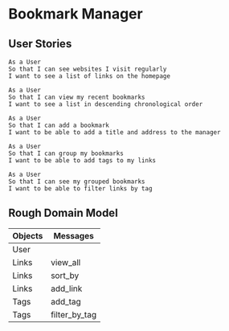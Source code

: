 # Bookmark Manager

## User Stories

```
As a User
So that I can see websites I visit regularly
I want to see a list of links on the homepage

As a User
So that I can view my recent bookmarks
I want to see a list in descending chronological order

As a User
So that I can add a bookmark
I want to be able to add a title and address to the manager

As a User
So that I can group my bookmarks
I want to be able to add tags to my links

As a User
So that I can see my grouped bookmarks
I want to be able to filter links by tag
```

## Rough Domain Model
|   Objects 	|  Messages 	  |
|---        	|---	          |
|     User   	|            	  |
|     Links  	| view_all   	  |
|     Links  	| sort_by   	  |
|     Links  	| add_link   	  |
|     Tags  	| add_tag    	  |
|     Tags  	| filter_by_tag |
